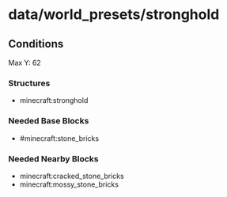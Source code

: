 # data/world_presets/stronghold  
  
## Conditions  
Max Y: 62  
  
### Structures  
  * minecraft:stronghold
  
  
### Needed Base Blocks  
  * #minecraft:stone_bricks
  
  
### Needed Nearby Blocks  
  * minecraft:cracked_stone_bricks
  * minecraft:mossy_stone_bricks
  
